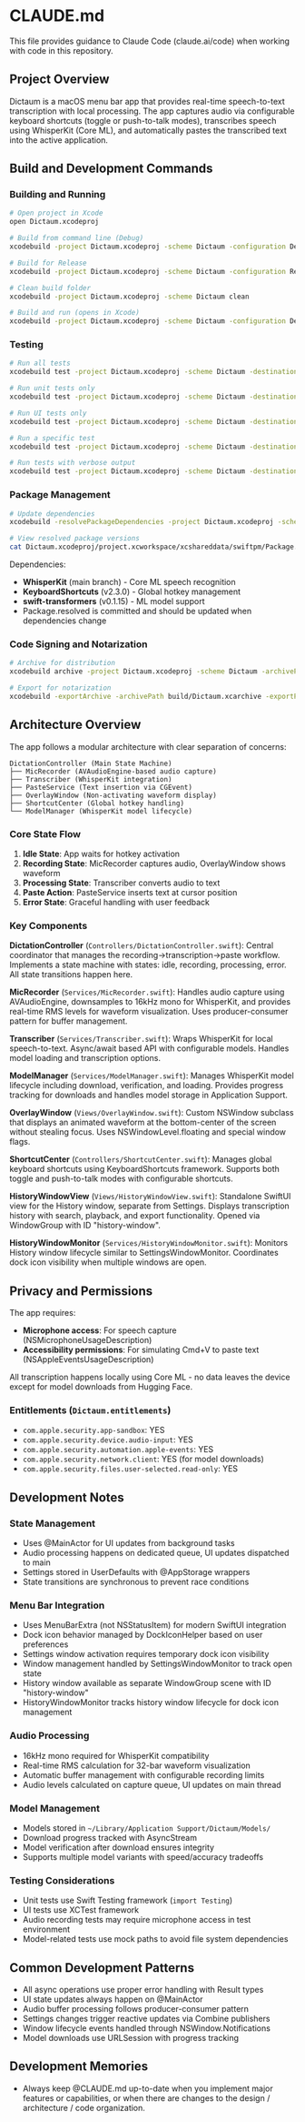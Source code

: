 # CLAUDE.md

This file provides guidance to Claude Code (claude.ai/code) when working with code in this repository.

## Project Overview

Dictaum is a macOS menu bar app that provides real-time speech-to-text transcription with local processing. The app captures audio via configurable keyboard shortcuts (toggle or push-to-talk modes), transcribes speech using WhisperKit (Core ML), and automatically pastes the transcribed text into the active application.

## Build and Development Commands

### Building and Running
```bash
# Open project in Xcode
open Dictaum.xcodeproj

# Build from command line (Debug)
xcodebuild -project Dictaum.xcodeproj -scheme Dictaum -configuration Debug build

# Build for Release
xcodebuild -project Dictaum.xcodeproj -scheme Dictaum -configuration Release build

# Clean build folder
xcodebuild -project Dictaum.xcodeproj -scheme Dictaum clean

# Build and run (opens in Xcode)
xcodebuild -project Dictaum.xcodeproj -scheme Dictaum -configuration Debug build && open build/Debug/Dictaum.app
```

### Testing
```bash
# Run all tests
xcodebuild test -project Dictaum.xcodeproj -scheme Dictaum -destination 'platform=macOS'

# Run unit tests only
xcodebuild test -project Dictaum.xcodeproj -scheme Dictaum -destination 'platform=macOS' -only-testing:DictaumTests

# Run UI tests only
xcodebuild test -project Dictaum.xcodeproj -scheme Dictaum -destination 'platform=macOS' -only-testing:DictaumUITests

# Run a specific test
xcodebuild test -project Dictaum.xcodeproj -scheme Dictaum -destination 'platform=macOS' -only-testing:DictaumTests/ModelManagerTests/testModelPaths

# Run tests with verbose output
xcodebuild test -project Dictaum.xcodeproj -scheme Dictaum -destination 'platform=macOS' -verbose
```

### Package Management
```bash
# Update dependencies
xcodebuild -resolvePackageDependencies -project Dictaum.xcodeproj -scheme Dictaum

# View resolved package versions
cat Dictaum.xcodeproj/project.xcworkspace/xcshareddata/swiftpm/Package.resolved
```

Dependencies:
- **WhisperKit** (main branch) - Core ML speech recognition
- **KeyboardShortcuts** (v2.3.0) - Global hotkey management
- **swift-transformers** (v0.1.15) - ML model support
- Package.resolved is committed and should be updated when dependencies change

### Code Signing and Notarization
```bash
# Archive for distribution
xcodebuild archive -project Dictaum.xcodeproj -scheme Dictaum -archivePath build/Dictaum.xcarchive

# Export for notarization
xcodebuild -exportArchive -archivePath build/Dictaum.xcarchive -exportPath build/export -exportOptionsPlist ExportOptions.plist
```

## Architecture Overview

The app follows a modular architecture with clear separation of concerns:

```
DictationController (Main State Machine)
├── MicRecorder (AVAudioEngine-based audio capture)
├── Transcriber (WhisperKit integration)
├── PasteService (Text insertion via CGEvent)
├── OverlayWindow (Non-activating waveform display)
├── ShortcutCenter (Global hotkey handling)
└── ModelManager (WhisperKit model lifecycle)
```

### Core State Flow

1. **Idle State**: App waits for hotkey activation
2. **Recording State**: MicRecorder captures audio, OverlayWindow shows waveform
3. **Processing State**: Transcriber converts audio to text
4. **Paste Action**: PasteService inserts text at cursor position
5. **Error State**: Graceful handling with user feedback

### Key Components

**DictationController** (`Controllers/DictationController.swift`): Central coordinator that manages the recording→transcription→paste workflow. Implements a state machine with states: idle, recording, processing, error. All state transitions happen here.

**MicRecorder** (`Services/MicRecorder.swift`): Handles audio capture using AVAudioEngine, downsamples to 16kHz mono for WhisperKit, and provides real-time RMS levels for waveform visualization. Uses producer-consumer pattern for buffer management.

**Transcriber** (`Services/Transcriber.swift`): Wraps WhisperKit for local speech-to-text. Async/await based API with configurable models. Handles model loading and transcription options.

**ModelManager** (`Services/ModelManager.swift`): Manages WhisperKit model lifecycle including download, verification, and loading. Provides progress tracking for downloads and handles model storage in Application Support.

**OverlayWindow** (`Views/OverlayWindow.swift`): Custom NSWindow subclass that displays an animated waveform at the bottom-center of the screen without stealing focus. Uses NSWindowLevel.floating and special window flags.

**ShortcutCenter** (`Controllers/ShortcutCenter.swift`): Manages global keyboard shortcuts using KeyboardShortcuts framework. Supports both toggle and push-to-talk modes with configurable shortcuts.

**HistoryWindowView** (`Views/HistoryWindowView.swift`): Standalone SwiftUI view for the History window, separate from Settings. Displays transcription history with search, playback, and export functionality. Opened via WindowGroup with ID "history-window".

**HistoryWindowMonitor** (`Services/HistoryWindowMonitor.swift`): Monitors History window lifecycle similar to SettingsWindowMonitor. Coordinates dock icon visibility when multiple windows are open.

## Privacy and Permissions

The app requires:
- **Microphone access**: For speech capture (NSMicrophoneUsageDescription)
- **Accessibility permissions**: For simulating Cmd+V to paste text (NSAppleEventsUsageDescription)

All transcription happens locally using Core ML - no data leaves the device except for model downloads from Hugging Face.

### Entitlements (`Dictaum.entitlements`)
- `com.apple.security.app-sandbox`: YES
- `com.apple.security.device.audio-input`: YES
- `com.apple.security.automation.apple-events`: YES
- `com.apple.security.network.client`: YES (for model downloads)
- `com.apple.security.files.user-selected.read-only`: YES

## Development Notes

### State Management
- Uses @MainActor for UI updates from background tasks
- Audio processing happens on dedicated queue, UI updates dispatched to main
- Settings stored in UserDefaults with @AppStorage wrappers
- State transitions are synchronous to prevent race conditions

### Menu Bar Integration
- Uses MenuBarExtra (not NSStatusItem) for modern SwiftUI integration
- Dock icon behavior managed by DockIconHelper based on user preferences
- Settings window activation requires temporary dock icon visibility
- Window management handled by SettingsWindowMonitor to track open state
- History window available as separate WindowGroup scene with ID "history-window"
- HistoryWindowMonitor tracks history window lifecycle for dock icon management

### Audio Processing
- 16kHz mono required for WhisperKit compatibility
- Real-time RMS calculation for 32-bar waveform visualization
- Automatic buffer management with configurable recording limits
- Audio levels calculated on capture queue, UI updates on main thread

### Model Management
- Models stored in `~/Library/Application Support/Dictaum/Models/`
- Download progress tracked with AsyncStream
- Model verification after download ensures integrity
- Supports multiple model variants with speed/accuracy tradeoffs

### Testing Considerations
- Unit tests use Swift Testing framework (`import Testing`)
- UI tests use XCTest framework
- Audio recording tests may require microphone access in test environment
- Model-related tests use mock paths to avoid file system dependencies

## Common Development Patterns

- All async operations use proper error handling with Result types
- UI state updates always happen on @MainActor
- Audio buffer processing follows producer-consumer pattern
- Settings changes trigger reactive updates via Combine publishers
- Window lifecycle events handled through NSWindow.Notifications
- Model downloads use URLSession with progress tracking

## Development Memories

- Always keep @CLAUDE.md up-to-date when you implement major features or capabilities, or when there are changes to the design / architecture / code organization.